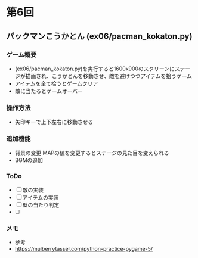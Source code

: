 # 第6回
## パックマンこうかとん (ex06/pacman_kokaton.py)
### ゲーム概要
- (ex06/pacman_kokaton.py)を実行すると1600x900のスクリーンにステージが描画され、こうかとんを移動させ、敵を避けつつアイテムを拾うゲーム
- アイテムを全て拾うとゲームクリア
- 敵に当たるとゲームオーバー

### 操作方法
- 矢印キーで上下左右に移動させる

### 追加機能
- 背景の変更
MAPの値を変更するとステージの見た目を変えられる
- BGMの追加

### ToDo
- [ ] 敵の実装
- [ ] アイテムの実装
- [ ] 壁の当たり判定
- [ ] 

### メモ
- 参考
- https://mulberrytassel.com/python-practice-pygame-5/